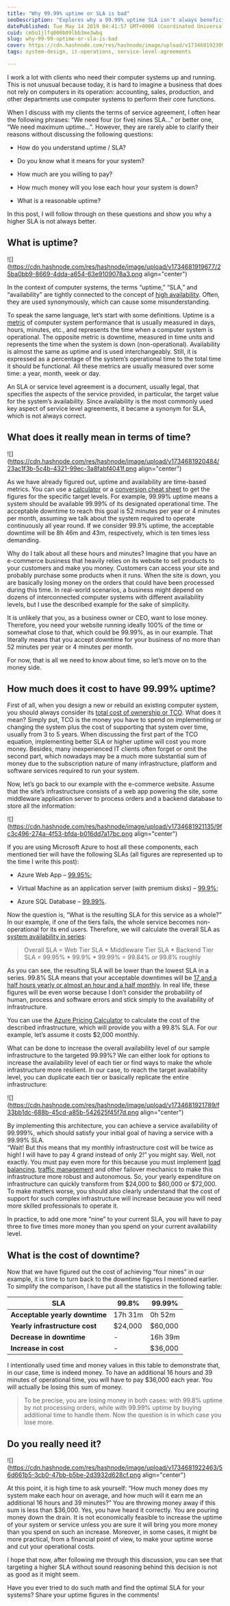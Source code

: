 ```yaml
---
title: "Why 99.99% uptime or SLA is bad"
seoDescription: "Explores why a 99.99% uptime SLA isn't always beneficial, weighing costs versus lost downtime revenue for businesses reliant on computer systems"
datePublished: Tue May 14 2019 04:41:57 GMT+0000 (Coordinated Universal Time)
cuid: cm5o1jlfq000b09lbb3me3wbq
slug: why-99-99-uptime-or-sla-is-bad
cover: https://cdn.hashnode.com/res/hashnode/image/upload/v1734681923094/2c681493-b9c3-460a-b8b4-fdbcab655b16.png
tags: system-design, it-operations, service-level-agreements

---
```


I work a lot with clients who need their computer systems up and running. This is not unusual because today, it is hard to imagine a business that does not rely on computers in its operation: accounting, sales, production, and other departments use computer systems to perform their core functions.

When I discuss with my clients the terms of service agreement, I often hear the following phrases: “We need four (or five) nines SLA…” or better one, “We need maximum uptime…”. However, they are rarely able to clarify their reasons without discussing the following questions:

* How do you understand uptime / SLA?
    
* Do you know what it means for your system?
    
* How much are you willing to pay?
    
* How much money will you lose each hour your system is down?
    
* What is a reasonable uptime?
    

In this post, I will follow through on these questions and show you why a higher SLA is not always better.

## What is uptime?

![](https://cdn.hashnode.com/res/hashnode/image/upload/v1734681919677/25ba0bb9-8669-4dda-a654-63e9109078a3.png align="center")

In the context of computer systems, the terms “uptime,” “SLA,” and “availability” are tightly connected to the concept of [high availability](https://en.wikipedia.org/wiki/High_availability). Often, they are used synonymously, which can cause some misunderstanding.

To speak the same language, let’s start with some definitions. Uptime is a [metric](https://w.wiki/7ecX) of computer system performance that is usually measured in days, hours, minutes, etc., and represents the time when a computer system is operational. The opposite metric is downtime, measured in time units and represents the time when the system is down (non-operational). Availability is almost the same as uptime and is used interchangeably. Still, it is expressed as a percentage of the system’s operational time to the total time it should be functional. All these metrics are usually measured over some time: a year, month, week or day.

An SLA or service level agreement is a document, usually legal, that specifies the aspects of the service provided, in particular, the target value for the system’s availability. Since availability is the most commonly used key aspect of service level agreements, it became a synonym for SLA, which is not always correct.

## What does it really mean in terms of time?

![](https://cdn.hashnode.com/res/hashnode/image/upload/v1734681920484/23ac1f3b-5c4b-4321-99ec-3a8fabf4041f.png align="center")

As we have already figured out, uptime and availability are time-based metrics. You can use a [calculator](https://uptime.is/99.99) or a [conversion cheat sheet](https://royal.pingdom.com/a-handy-uptime-and-downtime-conversion-cheat-sheet/) to get the figures for the specific target levels. For example, 99.99% uptime means a system should be available 99.99% of its designated operational time. The acceptable downtime to reach this goal is 52 minutes per year or 4 minutes per month, assuming we talk about the system required to operate continuously all year round. If we consider 99.9% uptime, the acceptable downtime will be 8h 46m and 43m, respectively, which is ten times less demanding.

Why do I talk about all these hours and minutes? Imagine that you have an e-commerce business that heavily relies on its website to sell products to your customers and make you money. Customers can access your site and probably purchase some products when it runs. When the site is down, you are basically losing money on the orders that could have been processed during this time. In real-world scenarios, a business might depend on dozens of interconnected computer systems with different availability levels, but I use the described example for the sake of simplicity.

It is unlikely that you, as a business owner or CEO, want to lose money. Therefore, you need your website running ideally 100% of the time or somewhat close to that, which could be 99.99%, as in our example. That literally means that you accept downtime for your business of no more than 52 minutes per year or 4 minutes per month.

For now, that is all we need to know about time, so let’s move on to the money side.

## How much does it cost to have 99.99% uptime?

First of all, when you design a new or rebuild an existing computer system, you should always consider its [total cost of ownership or TCO](https://en.wikipedia.org/wiki/Total_cost_of_ownership). What does it mean? Simply put, TCO is the money you have to spend on implementing or changing the system plus the cost of supporting that system over time, usually from 3 to 5 years. When discussing the first part of the TCO equation, implementing better SLA or higher uptime will cost you more money. Besides, many inexperienced IT clients often forget or omit the second part, which nowadays may be a much more substantial sum of money due to the subscription nature of many infrastructure, platform and software services required to run your system.

Now, let’s go back to our example with the e-commerce website. Assume that the site’s infrastructure consists of a web app powering the site, some middleware application server to process orders and a backend database to store all the information:

![](https://cdn.hashnode.com/res/hashnode/image/upload/v1734681921135/9fc3c496-274a-4f53-bfda-b016dd7a17bc.png align="center")

If you are using Microsoft Azure to host all these components, each mentioned tier will have the following SLAs (all figures are represented up to the time I write this post):

* Azure Web App – [99.95%](https://azure.microsoft.com/en-in/support/legal/sla/app-service/);
    
* Virtual Machine as an application server (with premium disks) – [99.9%](https://azure.microsoft.com/en-in/support/legal/sla/virtual-machines/);
    
* Azure SQL Database – [99.99%](https://azure.microsoft.com/en-in/support/legal/sla/azure-sql-database/).
    

Now the question is, “What is the resulting SLA for this service as a whole?” In our example, if one of the tiers fails, the whole service becomes non-operational for its end users. Therefore, we will calculate the overall SLA as [system availability in series](https://eventhelix.com/RealtimeMantra/FaultHandling/system_reliability_availability.htm):

> Overall SLA = Web Tier SLA \* Middleware Tier SLA \* Backend Tier SLA = 99.95% \* 99.9% \* 99.99% = 99.84% or 99.8% roughly

As you can see, the resulting SLA will be lower than the lowest SLA in a series. 99.8% SLA means that your acceptable downtimes will be [17 and a half hours yearly or almost an hour and a half monthly](https://royal.pingdom.com/a-handy-uptime-and-downtime-conversion-cheat-sheet/). In real life, these figures will be even worse because I don’t consider the probability of human, process and software errors and stick simply to the availability of infrastructure.

You can use the [Azure Pricing Calculator](https://azure.microsoft.com/en-us/pricing/calculator/) to calculate the cost of the described infrastructure, which will provide you with a 99.8% SLA. For our example, let’s assume it costs $2,000 monthly.

What can be done to increase the overall availability level of our sample infrastructure to the targeted 99.99%? We can either look for options to increase the availability level of each tier or find ways to make the whole infrastructure more resilient. In our case, to reach the target availability level, you can duplicate each tier or basically replicate the entire infrastructure:

![](https://cdn.hashnode.com/res/hashnode/image/upload/v1734681921789/f33bb1dc-688b-45cd-a85b-542625f45f7d.png align="center")

By implementing this architecture, you can achieve a service availability of 99.999%, which should satisfy your initial goal of having a service with a 99.99% SLA.  
“Wait! But this means that my monthly infrastructure cost will be twice as high! I will have to pay 4 grand instead of only 2!” you might say. Well, not exactly. You must pay even more for this because you must implement [load balancing](https://azure.microsoft.com/en-us/services/load-balancer/), [traffic management](https://azure.microsoft.com/en-us/services/traffic-manager/) and other failover mechanics to make this infrastructure more robust and autonomous. So, your yearly expenditure on infrastructure can quickly transform from $24,000 to $60,000 or $72,000. To make matters worse, you should also clearly understand that the cost of support for such complex infrastructure will increase because you will need more skilled professionals to operate it.

In practice, to add one more “nine” to your current SLA, you will have to pay three to five times more money than you spend on your current availability level.

## What is the cost of downtime?

Now that we have figured out the cost of achieving “four nines” in our example, it is time to turn back to the downtime figures I mentioned earlier. To simplify the comparison, I have put all the statistics in the following table:

| **SLA** | **99.8%** | **99.99%** |
| --- | --- | --- |
| **Acceptable yearly downtime** | 17h 31m | 0h 52m |
| **Yearly infrastructure cost** | $24,000 | $60,000 |
| **Decrease in downtime** | \- | 16h 39m |
| **Increase in cost** | \- | $36,000 |

I intentionally used time and money values in this table to demonstrate that, in our case, time is indeed money. To have an additional 16 hours and 39 minutes of operational time, you will have to pay $36,000 each year. You will actually be losing this sum of money.

> To be precise, you are losing money in both cases: with 99.8% uptime by not processing orders, while with 99.99% uptime by buying additional time to handle them. Now the question is in which case you lose more.

## Do you really need it?

![](https://cdn.hashnode.com/res/hashnode/image/upload/v1734681922463/56d661b5-3cb0-47bb-b5be-2d3932d628cf.png align="center")

At this point, it is high time to ask yourself: “How much money does my system make each hour on average, and how much will it earn me an additional 16 hours and 39 minutes?” You are throwing money away if this sum is less than $36,000. Yes, you have heard it correctly. You are pouring money down the drain. It is not economically feasible to increase the uptime of your system or service unless you are sure it will bring you more money than you spend on such an increase. Moreover, in some cases, it might be more practical, from a financial point of view, to make your uptime worse and cut your operational costs.

I hope that now, after following me through this discussion, you can see that targeting a higher SLA without sound reasoning behind this decision is not as good as it might seem.

Have you ever tried to do such math and find the optimal SLA for your systems? Share your uptime figures in the comments!